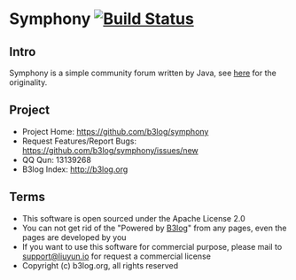 # Symphony [![Build Status](https://img.shields.io/travis/b3log/symphony.svg?style=flat)](https://travis-ci.org/b3log/symphony)

## Intro

Symphony is a simple community forum written by Java, see [here](http://symphony.b3log.org/about) for the originality.

## Project

* Project Home: https://github.com/b3log/symphony
* Request Features/Report Bugs: https://github.com/b3log/symphony/issues/new
* QQ Qun: 13139268
* B3log Index: http://b3log.org

## Terms

* This software is open sourced under the Apache License 2.0
* You can not get rid of the "Powered by [B3log](http://b3log.org)" from any pages, even the pages are developed by you 
* If you want to use this software for commercial purpose, please mail to support@liuyun.io for request a commercial license
* Copyright (c) b3log.org, all rights reserved
